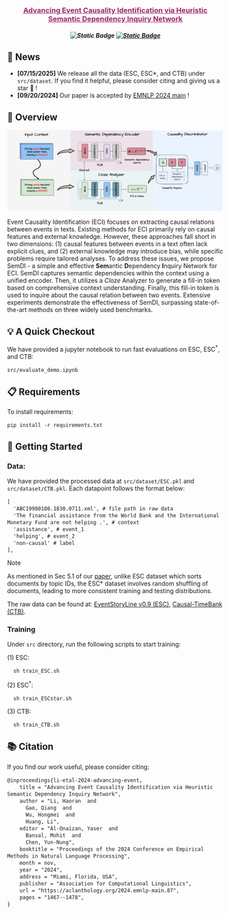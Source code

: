 <h3 align="center"><a href="https://aclanthology.org/2024.emnlp-main.87.pdf" style="color:#9C276A">
Advancing Event Causality Identification via Heuristic Semantic Dependency Inquiry Network</a></h3>

<h5 align="center">
 
![Static Badge](https://img.shields.io/badge/License-MIT-green) 
[![Static Badge](https://img.shields.io/badge/Paper-EMNLP_2024-red)](https://aclanthology.org/2024.emnlp-main.87.pdf)
</h5>

## 📣 News

- **\[07/15/2025\]** We release all the data (ESC, ESC*, and CTB) under `src/dataset`. If you find it helpful, please consider citing and giving us a star 🌟 !
- **\[09/20/2024\]** Our paper is accepted by [EMNLP 2024 main](https://aclanthology.org/2024.emnlp-main.87/) !


## :telescope: Overview

<img src="/imgs/SemDI.png"/>

Event Causality Identification (ECI) focuses on extracting causal relations between events in texts. Existing methods for ECI primarily rely on causal features and external knowledge. However, these approaches fall short in two dimensions: (1) causal features between events in a text often lack explicit clues, and (2) external knowledge may introduce bias, while specific problems require tailored analyses. To address these issues, we propose SemDI - a simple and effective **Sem**antic **D**ependency **I**nquiry Network for ECI. SemDI captures semantic dependencies within the context using a unified encoder. Then, it utilizes a *Cloze* Analyzer to generate a fill-in token based on comprehensive context understanding. Finally, this fill-in token is used to inquire about the causal relation between two events. Extensive experiments demonstrate the effectiveness of SemDI, surpassing state-of-the-art methods on three widely used benchmarks.

## :bulb: A Quick Checkout

We have provided a jupyter notebook to run fast evaluations on ESC, ESC<sup>*</sup>, and CTB:

```eval
src/evaluate_demo.ipynb
```

## :clipboard: Requirements

To install requirements:

```setup
pip install -r requirements.txt
```

## :rocket: Getting Started

### Data:

We have provided the processed data at `src/dataset/ESC.pkl` and `src/dataset/CTB.pkl`. Each datapoint follows the format below:
```
[
  'ABC19980108.1830.0711.xml', # file path in raw data
  'The financial assistance from the World Bank and the International Monetary Fund are not helping .', # context
  'assistance', # event_1
  'helping', # event_2
  'non-causal' # label
],
```

> [!NOTE]
> As mentioned in Sec 5.1 of our [paper](https://aclanthology.org/2024.emnlp-main.87.pdf), unlike ESC dataset which sorts documents by topic IDs, the ESC* dataset involves random shuffling of documents, leading to more consistent training and testing distributions.

The raw data can be found at: [EventStoryLine v0.9 (ESC)](https://github.com/tommasoc80/EventStoryLine), [Causal-TimeBank (CTB)](https://github.com/paramitamirza/Causal-TimeBank).


### Training

Under `src` directory, run the following scripts to start training: 

(1) ESC: 
```
  sh train_ESC.sh
```

(2) ESC<sup>*</sup>: 
```
  sh train_ESCstar.sh
```

(3) CTB: 
```
  sh train_CTB.sh
```


## 📚 Citation
If you find our work useful, please consider citing:
```
@inproceedings{li-etal-2024-advancing-event,
    title = "Advancing Event Causality Identification via Heuristic Semantic Dependency Inquiry Network",
    author = "Li, Haoran  and
      Gao, Qiang  and
      Wu, Hongmei  and
      Huang, Li",
    editor = "Al-Onaizan, Yaser  and
      Bansal, Mohit  and
      Chen, Yun-Nung",
    booktitle = "Proceedings of the 2024 Conference on Empirical Methods in Natural Language Processing",
    month = nov,
    year = "2024",
    address = "Miami, Florida, USA",
    publisher = "Association for Computational Linguistics",
    url = "https://aclanthology.org/2024.emnlp-main.87",
    pages = "1467--1478",
}
```



